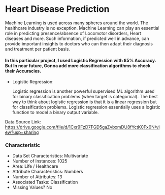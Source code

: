 
# Heart Disease Prediction

Machine Learning is used across many spheres around the world. The healthcare industry is no exception. Machine Learning can play an essential role in predicting presence/absence of Locomotor disorders, Heart diseases and more. Such information, if predicted well in advance, can provide important insights to doctors who can then adapt their diagnosis and treatment per patient basis.

#### In this particular project, I used Logistic Regression with 85% Accuracy. But In near future, Gonna add more classification algorithms to check their Accuracies.

- Logistic Regression:
                        
  Logistic regression is another powerful supervised ML algorithm used for binary classification problems (when target is categorical). The best way to think about logistic regression is that it is a linear regression but for classification problems. Logistic regression essentially uses a logistic function to model a binary output variable.


Data Source Link: https://drive.google.com/file/d/1Cxr9FzD7FGD5gaZvbxmDU8fYctK0Fx0N/view?usp=sharing

  
### Characteristic

- Data Set Characteristics: Multivariate
- Number of Instances: 1025
- Area: Life / Healthcare
- Attribute Characteristics: Numbers
- Number of Attributes: 13
- Associated Tasks: Classification
- Missing Values? No

